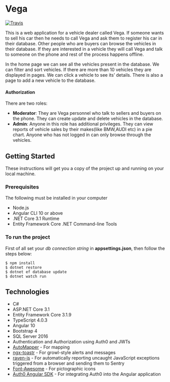 # Vega

[![Travis](https://img.shields.io/travis/rust-lang/rust.svg)]()

This is a web application for a vehicle dealer called Vega. If someone wants to sell his car then he needs to call Vega and ask them to register his car in their database. Other people who are buyers can browse the vehicles in their database. If they are interested in a vehicle they will call Vega and talk to someone on the phone and rest of the process happens offline.

In the home page we can see all the vehicles present in the database. We can filter and sort vehicles. If there are more than 10 vehicles they are displayed in pages. We can click a vehicle to see its’ details. There is also a page to add a new vehicle to the database.
#### Authorization
There are two roles:
* **Moderator**: They are Vega personnel who talk to sellers and buyers on the phone. They can create update and delete vehicles in the database.
* **Admin**: Anyone in this role has additional privileges. They can view reports of vehicle sales by their makes(like BMW,AUDI etc) in a pie chart. 
Anyone who has not logged in can only browse through the vehicles.


## Getting Started

These instructions will get you a copy of the project up and running on your local machine.

### Prerequisites

The following must be installed in your computer
* Node.js
* Angular CLI 10 or above
* .NET Core 3.1 Runtime 
* Entity Framework Core .NET Command-line Tools

### To run the project

First of all set your *db connection string* in **appsettings.json**, then follow the steps below:

```
$ npm install
$ dotnet restore
$ dotnet ef database update
$ dotnet watch run 

```

## Technologies
* C#
* ASP.NET Core 3.1
* Entity Framework Core 3.1.9
* TypeScript 4.0.3
* Angular 10
* Bootstrap 4
* SQL Server 2016
* Authentication and Authorization using Auth0 and JWTs
* [AutoMapper](http://automapper.org/) - For mapping
* [ngx-toastr](https://www.npmjs.com/package/ngx-toastr) - For growl-style alerts and messages
* [raven-js](https://www.npmjs.com/package/raven-js) - For automatically reporting uncaught JavaScript exceptions triggered from a browser and sending them to Sentry
* [Font-Awesome](https://fontawesome.com/) - For pictographic icons
* [Auth0 Angular SDK](https://www.npmjs.com/package/@auth0/auth0-angular) - For integrating Auth0 into the Angular application


